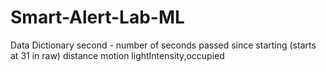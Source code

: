 # Smart-Alert-Lab-ML

Data Dictionary 
second - number of seconds passed since starting (starts at 31 in raw)
distance
motion
lightIntensity,occupied